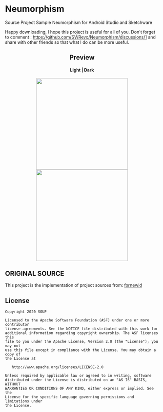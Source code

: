 # Neumorphism
Source Project Sample Neumorphism for Android Studio and Sketchware

Happy downloading, I hope this project is useful for all of you. Don't forget to comment : https://github.com/SWRevo/Neumorphism/discussions/1 and share with other friends so that what I do can be more useful.

<h2 align="center">Preview</h2>
<h4 align="center">Light    |    Dark</h4>
<p align="center">
<img width="300" src="https://user-images.githubusercontent.com/71774787/102743976-98ef3880-4393-11eb-88d0-40c6a4812165.jpg"/> <img width="300" src="https://user-images.githubusercontent.com/71774787/102744087-e9669600-4393-11eb-8b04-32544f0d370d.jpg"/>
</p>

## ORIGINAL SOURCE
This project is the implementation of project sources from: [fornewid](https://github.com/fornewid/neumorphism)

## License

```
Copyright 2020 SOUP

Licensed to the Apache Software Foundation (ASF) under one or more contributor
license agreements. See the NOTICE file distributed with this work for
additional information regarding copyright ownership. The ASF licenses this
file to you under the Apache License, Version 2.0 (the "License"); you may not
use this file except in compliance with the License. You may obtain a copy of
the License at

   http://www.apache.org/licenses/LICENSE-2.0

Unless required by applicable law or agreed to in writing, software
distributed under the License is distributed on an "AS IS" BASIS, WITHOUT
WARRANTIES OR CONDITIONS OF ANY KIND, either express or implied. See the
License for the specific language governing permissions and limitations under
the License.
```
